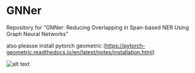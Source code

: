 # GNNer
Repository for "GNNer: Reducing Overlapping in Span-based NER Using Graph Neural Networks"

also pleasse install pytorch geometric (https://pytorch-geometric.readthedocs.io/en/latest/notes/installation.html)

![alt text](https://github.com/urchade/GNNer/blob/main/gnner_image.PNG)
